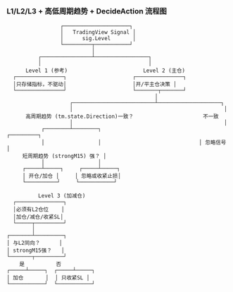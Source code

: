 ### L1/L2/L3 + 高低周期趋势 + DecideAction 流程图

                     ┌─────────────────────┐
                     │   TradingView Signal │
                     │      sig.Level       │
                     └─────────┬───────────┘
                               │
              ┌────────────────┴─────────────────┐
              │                                  │
          Level 1 (参考)                        Level 2 (主仓)
      ┌───────────────┐                     ┌───────────────┐
      │只存储指标，不驱动│                     │开/平主仓决策 │
      └───────────────┘                     └───────┬───────┘
                                                   │
                        ┌──────────────────────────┴────────────────────┐
                        │                                                │
          高周期趋势 (tm.state.Direction)一致？                      不一致
                        │                                                │
               ┌────────┴────────┐                               ┌─────────┐
               │                 │                               │ 忽略信号│
         短周期趋势 (strongM15) 强？ │
               │                 │
         ┌─────┴─────┐     ┌─────┴─────┐
         │ 开仓/加仓 │     │ 忽略或收紧止损│
         └──────────┘     └───────────┘

              Level 3 (加减仓)
      ┌───────────────┐
      │必须有L2仓位    │
      │加仓/减仓/收紧SL│
      └─────┬─────────┘
            │
    ┌───────┴─────────┐
    │ 与L2同向？      │
    │ strongM15强？   │
    └───────┬─────────┘
        是          否
    ┌─────┴─────┐  ┌─────┴─────┐
    │ 加仓       │  │ 只收紧SL │
    └───────────┘  └───────────┘
